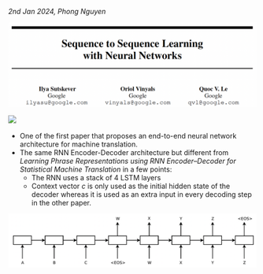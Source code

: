 *2nd Jan 2024, Phong Nguyen*

<div>
<p align="center">
  <img src="figure1.png" style="width:800px"/>
</p>

<a href='https://arxiv.org/abs/1411.4555'><img src='https://img.shields.io/badge/dynamic/json?url=https://api.semanticscholar.org/graph/v1/paper/cea967b59209c6be22829699f05b8b1ac4dc092d?fields=citationCount&query=citationCount&label=NeurIPS%202014&prefix=citation%20'/></a>

</div>

- One of the first paper that proposes an end-to-end neural network architecture for machine translation.
- The same RNN Encoder-Decoder architecture but different from *Learning Phrase Representations using RNN Encoder–Decoder for Statistical Machine Translation* in a few points:
  - The RNN uses a stack of 4 LSTM layers 
  - Context vector $c$ is only used as the initial hidden state of the decoder whereas it is used as an extra input in every decoding step in the other paper.
  
<p align="center">
  <img src="figure2.png" style="width:800px"/>
</p>